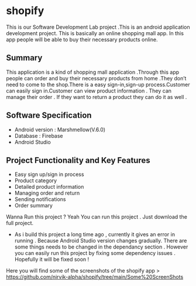 # shopify

This is our Software Development Lab project .This is an android application development project. This is basically an online shopping mall app. In this app people will be able to buy their necessary products online.

## Summary 
This application is a kind of shopping mall application .Through this app people can order and buy their necessary products from home .They don’t need to come to the shop.There is a easy sign-in,sign-up process.Customer can easily sign in.Customer can view product information . They can manage their order . If they want to return a product they can do it as well .

## Software Specification 

* Android version : Marshmellow(V.6.0)
* Database : Firebase
* Android Studio

## Project Functionality and Key Features 

* Easy sign up/sign in process
* Product category 
* Detailed product information 
* Managing order and return 
* Sending notifications 
* Order summary

Wanna Run this project ? Yeah You can run this project . Just download the full project. 

* As i build this project a long time ago , currently it gives an error in running . Because Android Studio version changes gradually. There are some things needs to be changed in the dependancy section . However you can easily run this project by fixing some dependency issues . Hopefully it will be fixed soon !   


Here you will find some of the screenshots of the shopify app > https://github.com/nirvik-alpha/shopify/tree/main/Some%20ScreenShots
